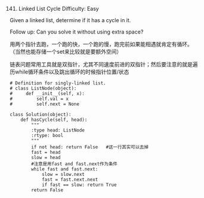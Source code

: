 141. Linked List Cycle
Difficulty:     Easy

Given a linked list, determine if it has a cycle in it.

Follow up:
Can you solve it without using extra space?

用两个指针去跑，一个跑的快，一个跑的慢，跑完前如果能相遇就肯定有循环。
（当然也能存储一个set来比较就是要额外空间）

链表问题常用工具就是双指针，尤其不同速度前进的双指针；然后要注意的就是遍历while循环条件以及跳出循环的时候指针位置/状态

```
# Definition for singly-linked list.
# class ListNode(object):
#     def __init__(self, x):
#         self.val = x
#         self.next = None

class Solution(object):
    def hasCycle(self, head):
        """
        :type head: ListNode
        :rtype: bool
        """
        if not head: return False   #这一行其实可以去掉
        fast = head
        slow = head
        #注意是用fast and fast.next作为条件
        while fast and fast.next:
            slow = slow.next
            fast = fast.next.next
            if fast == slow: return True
        return False
```
